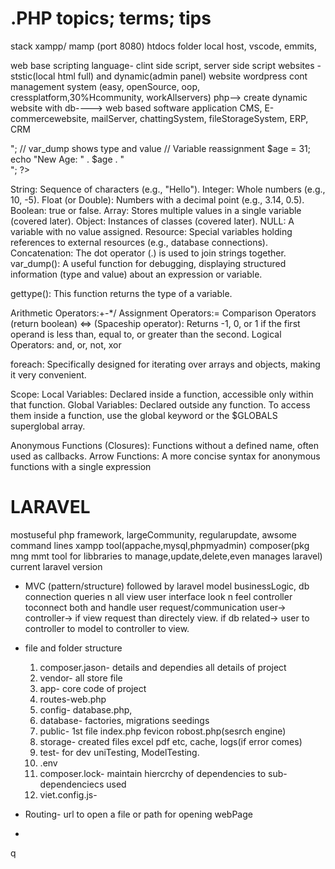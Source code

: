 # .PHP topics; terms; tips
stack xampp/ mamp (port 8080)
htdocs folder
local host, 
vscode, emmits, 

 
web base scripting language- clint side script, server side script
websites - ststic(local html full) and dynamic(admin panel) website
wordpress cont management system
(easy, openSource, oop, cressplatform,30%Hcommunity, workAllservers) php--> create dynamic website with db----> web based software application
CMS, E-commercewebsite, mailServer, chattingSystem, fileStorageSystem, ERP, CRM

<?php
    $name = "Alice"; // String variable
    $age = 30; // Integer variable
    $price = 19.99; // Float/Double variable
    $is_active = true; // Boolean variable (true or false)
    $null_value = null; // Null variable

    echo "Null Value: " . var_dump($null_value) . "<br>"; // var_dump shows type and value

    // Variable reassignment
    $age = 31;
    echo "New Age: " . $age . "<br>";
?>
String: Sequence of characters (e.g., "Hello").
Integer: Whole numbers (e.g., 10, -5).
Float (or Double): Numbers with a decimal point (e.g., 3.14, 0.5).
Boolean: true or false.
Array: Stores multiple values in a single variable (covered later).
Object: Instances of classes (covered later).
NULL: A variable with no value assigned.
Resource: Special variables holding references to external resources (e.g., database connections).
Concatenation: The dot operator (.) is used to join strings together.
var_dump(): A useful function for debugging, displaying structured information (type and value) about an expression or variable.

gettype(): This function returns the type of a variable.

Arithmetic Operators:+-*/
Assignment Operators:=
Comparison Operators (return boolean) <=> (Spaceship operator): Returns -1, 0, or 1 if the first operand is less than, equal to, or greater than the second. 
Logical Operators: and, or, not, xor

foreach: Specifically designed for iterating over arrays and objects, making it very convenient.

Scope:
Local Variables: Declared inside a function, accessible only within that function.
Global Variables: Declared outside any function. To access them inside a function, use the global keyword or the $GLOBALS superglobal array.

Anonymous Functions (Closures): Functions without a defined name, often used as callbacks.
Arrow Functions: A more concise syntax for anonymous functions with a single expression



# LARAVEL 
mostuseful php framework, largeCommunity, regularupdate, awsome command lines 
xampp tool(appache,mysql,phpmyadmin)
composer(pkg mng mmt tool for libbraries to manage,update,delete,even manages laravel)
current laravel version 
- MVC (pattern/structure) followed by laravel
  model businessLogic, db connection queries n all
  view user interface look n feel
  controller toconnect both and handle user request/communication user-> controller-> if view request than directely view. if db related-> user to controller to model to controller to view.


- file and folder structure
  1) composer.jason- details and dependies all details of project
  2) vendor- all store file
  3) app- core code of project
  4) routes-web.php 
  5) config- database.php,
  6) database- factories, migrations seedings
  7) public- 1st file index.php fevicon robost.php(sesrch engine)
  8) storage- created files excel pdf etc, cache, logs(if error comes)
  9) test- for dev uniTesting, ModelTesting.
  10) .env
  11) composer.lock- maintain hiercrchy of dependencies to sub-dependenciecs used
  12) viet.config.js-

- Routing- url to open a file or path for opening webPage
- 







q
